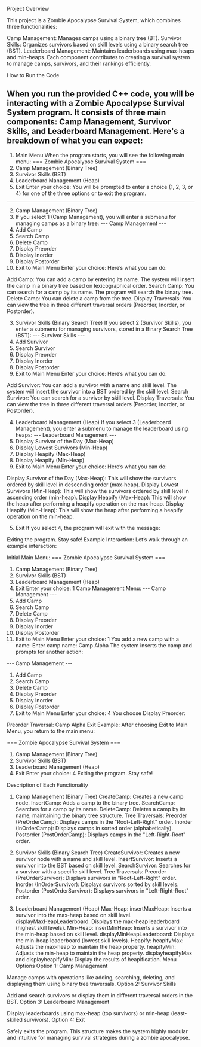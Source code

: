 Project Overview

This project is a Zombie Apocalypse Survival System, which combines three functionalities:

Camp Management: Manages camps using a binary tree (BT).
Survivor Skills: Organizes survivors based on skill levels using a binary search tree (BST).
Leaderboard Management: Maintains leaderboards using max-heaps and min-heaps.
Each component contributes to creating a survival system to manage camps, survivors, and their rankings efficiently.

How to Run the Code

When you run the provided C++ code, you will be interacting with a Zombie Apocalypse Survival System program. It consists of three main components: Camp Management, Survivor Skills, and Leaderboard Management. Here's a breakdown of what you can expect:
---
1. Main Menu
When the program starts, you will see the following main menu:
=== Zombie Apocalypse Survival System ===
1. Camp Management (Binary Tree)
2. Survivor Skills (BST)
3. Leaderboard Management (Heap)
4. Exit
Enter your choice:
You will be prompted to enter a choice (1, 2, 3, or 4) for one of the three options or to exit the program.
---
2. Camp Management (Binary Tree)
3.  If you select 1 (Camp Management), you will enter a submenu for managing camps as a binary tree:
--- Camp Management ---
1. Add Camp
2. Search Camp
3. Delete Camp
4. Display Preorder
5. Display Inorder
6. Display Postorder
7. Exit to Main Menu
Enter your choice:
Here’s what you can do:

Add Camp: You can add a camp by entering its name. The system will insert the camp in a binary tree based on lexicographical order.
Search Camp: You can search for a camp by its name. The program will search the binary tree.
Delete Camp: You can delete a camp from the tree.
Display Traversals: You can view the tree in three different traversal orders (Preorder, Inorder, or Postorder).

3. Survivor Skills (Binary Search Tree)
If you select 2 (Survivor Skills), you enter a submenu for managing survivors, stored in a Binary Search Tree (BST):
--- Survivor Skills ---
1. Add Survivor
2. Search Survivor
3. Display Preorder
4. Display Inorder
5. Display Postorder
6. Exit to Main Menu
Enter your choice:
Here’s what you can do:

Add Survivor: You can add a survivor with a name and skill level. The system will insert the survivor into a BST ordered by the skill level.
Search Survivor: You can search for a survivor by skill level.
Display Traversals: You can view the tree in three different traversal orders (Preorder, Inorder, or Postorder).

4. Leaderboard Management (Heap)
If you select 3 (Leaderboard Management), you enter a submenu to manage the leaderboard using heaps:
--- Leaderboard Management ---
1. Display Survivor of the Day (Max-Heap)
2. Display Lowest Survivors (Min-Heap)
3. Display Heapify (Max-Heap)
4. Display Heapify (Min-Heap)
5. Exit to Main Menu
Enter your choice:
Here’s what you can do:

Display Survivor of the Day (Max-Heap): This will show the survivors ordered by skill level in descending order (max-heap).
Display Lowest Survivors (Min-Heap): This will show the survivors ordered by skill level in ascending order (min-heap).
Display Heapify (Max-Heap): This will show the heap after performing a heapify operation on the max-heap.
Display Heapify (Min-Heap): This will show the heap after performing a heapify operation on the min-heap.

5. Exit
If you select 4, the program will exit with the message:

Exiting the program. Stay safe!
Example Interaction:
Let’s walk through an example interaction:

Initial Main Menu:
=== Zombie Apocalypse Survival System ===
1. Camp Management (Binary Tree)
2. Survivor Skills (BST)
3. Leaderboard Management (Heap)
4. Exit
Enter your choice: 1
Camp Management Menu:
--- Camp Management ---
1. Add Camp
2. Search Camp
3. Delete Camp
4. Display Preorder
5. Display Inorder
6. Display Postorder
7. Exit to Main Menu
Enter your choice: 1
You add a new camp with a name:
Enter camp name: Camp Alpha
The system inserts the camp and prompts for another action:

--- Camp Management ---
1. Add Camp
2. Search Camp
3. Delete Camp
4. Display Preorder
5. Display Inorder
6. Display Postorder
7. Exit to Main Menu
Enter your choice: 4
You choose Display Preorder:

Preorder Traversal: Camp Alpha 
Exit Example:
After choosing Exit to Main Menu, you return to the main menu:

=== Zombie Apocalypse Survival System ===
1. Camp Management (Binary Tree)
2. Survivor Skills (BST)
3. Leaderboard Management (Heap)
4. Exit
Enter your choice: 4
Exiting the program. Stay safe!


Description of Each Functionality

1. Camp Management (Binary Tree)
CreateCamp: Creates a new camp node.
InsertCamp: Adds a camp to the binary tree.
SearchCamp: Searches for a camp by its name.
DeleteCamp: Deletes a camp by its name, maintaining the binary tree structure.
Tree Traversals:
Preorder (PreOrderCamp): Displays camps in the "Root-Left-Right" order.
Inorder (InOrderCamp): Displays camps in sorted order (alphabetically).
Postorder (PostOrderCamp): Displays camps in the "Left-Right-Root" order.


2. Survivor Skills (Binary Search Tree)
CreateSurvivor: Creates a new survivor node with a name and skill level.
InsertSurvivor: Inserts a survivor into the BST based on skill level.
SearchSurvivor: Searches for a survivor with a specific skill level.
Tree Traversals:
Preorder (PreOrderSurvivor): Displays survivors in "Root-Left-Right" order.
Inorder (InOrderSurvivor): Displays survivors sorted by skill levels.
Postorder (PostOrderSurvivor): Displays survivors in "Left-Right-Root" order.


3. Leaderboard Management (Heap)
Max-Heap:
insertMaxHeap: Inserts a survivor into the max-heap based on skill level.
displayMaxHeapLeaderboard: Displays the max-heap leaderboard (highest skill levels).
Min-Heap:
insertMinHeap: Inserts a survivor into the min-heap based on skill level.
displayMinHeapLeaderboard: Displays the min-heap leaderboard (lowest skill levels).
Heapify:
heapifyMax: Adjusts the max-heap to maintain the heap property.
heapifyMin: Adjusts the min-heap to maintain the heap property.
displayheapifyMax and displayheapifyMin: Display the results of heapification.
Menu Options
Option 1: Camp Management

Manage camps with operations like adding, searching, deleting, and displaying them using binary tree traversals.
Option 2: Survivor Skills

Add and search survivors or display them in different traversal orders in the BST.
Option 3: Leaderboard Management

Display leaderboards using max-heap (top survivors) or min-heap (least-skilled survivors).
Option 4: Exit

Safely exits the program.
This structure makes the system highly modular and intuitive for managing survival strategies during a zombie apocalypse.

